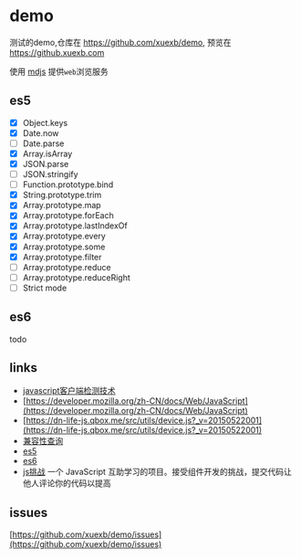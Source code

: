 # demo

测试的demo,仓库在 https://github.com/xuexb/demo, 预览在 https://github.xuexb.com

使用 [mdjs](https://github.com/xuexb/mdjs) 提供`web`浏览服务

## es5

- [x] Object.keys
- [x] Date.now
- [ ] Date.parse
- [x] Array.isArray
- [x] JSON.parse
- [ ] JSON.stringify
- [ ] Function.prototype.bind
- [x] String.prototype.trim
- [x] Array.prototype.map
- [x] Array.prototype.forEach
- [x] Array.prototype.lastIndexOf
- [x] Array.prototype.every
- [x] Array.prototype.some
- [x] Array.prototype.filter
- [ ] Array.prototype.reduce
- [ ] Array.prototype.reduceRight
- [ ] Strict mode

## es6

todo


## links
* [javascript客户端检测技术](http://www.cnblogs.com/tugenhua0707/p/4540766.html)
* [https://developer.mozilla.org/zh-CN/docs/Web/JavaScript](https://developer.mozilla.org/zh-CN/docs/Web/JavaScript)
* [https://dn-life-js.qbox.me/src/utils/device.js?_v=20150522001](https://dn-life-js.qbox.me/src/utils/device.js?_v=20150522001)
* [兼容性查询](http://caniuse.com/)
* [es5](http://kangax.github.io/compat-table/es5/)
* [es6](http://kangax.github.io/compat-table/es6/)
* [js挑战](https://github.com/nimojs/learn-js)  一个 JavaScript 互助学习的项目。接受组件开发的挑战，提交代码让他人评论你的代码以提高

## issues

[https://github.com/xuexb/demo/issues](https://github.com/xuexb/demo/issues)
